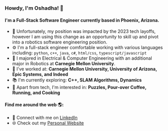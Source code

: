 ### Howdy, I'm Oshadha! 👋

#### I'm a Full-Stack Software Engineer currently based in Phoenix, Arizona.

- 🏢 Unfortunately, my position was impacted by the 2023 tech layoffs, however I am using this change as an opportunity to skill up and pivot into a robotics software engineering position.
- ⚙️ I'm a full-stack engineer comfortable working with various languages including: `python`, `c++`, `java`, `c#`, `html/css`, `typescript/javascript`
- 🏫 I majored in Electrical & Computer Engineering with an additional major in Robotics at **Carnegie Mellon University**.
- 💼 I've worked at: **Carnegie Mellon University, University of Arizona, Epic Systems, and Indeed**
- 📚 I'm currently exploring: **C++, SLAM Algorithms, Dynamics**
- 🧩 Apart from tech, I'm interested in: **Puzzles, Pour-over Coffee, Running, and Cooking**

#### Find me around the web 🌎:
- 💼 Connect with me on [LinkedIn](https://www.linkedin.com/in/oshadhagunasekara/)
- 🌐 Check out my [Personal Website](https://ogunasekara.github.io/)
